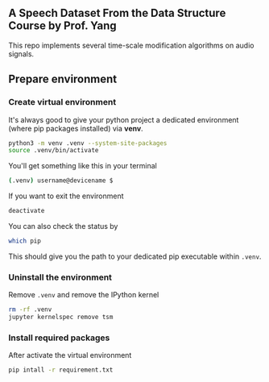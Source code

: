 ## A Speech Dataset From the Data Structure Course by Prof. Yang
This repo implements several time-scale modification algorithms on audio signals.

## Prepare environment
### Create virtual environment
It's always good to give your python project a dedicated environment (where pip packages installed) via **venv**.
```sh
python3 -m venv .venv --system-site-packages
source .venv/bin/activate
```
You'll get something like this in your terminal
```sh
(.venv) username@devicename $
```
If you want to exit the environment
```sh
deactivate
```

You can also check the status by
```sh
which pip
```
This should give you the path to your dedicated pip executable within `.venv`.

### Uninstall the environment
Remove `.venv` and remove the IPython kernel
```sh
rm -rf .venv
jupyter kernelspec remove tsm
```
### Install required packages
After activate the virtual environment
```sh
pip intall -r requirement.txt
```




